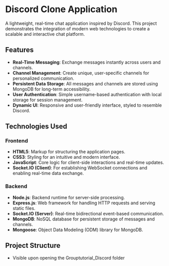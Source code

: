 # Discord Clone Application

A lightweight, real-time chat application inspired by Discord. This project demonstrates the integration of modern web technologies to create a scalable and interactive chat platform.

## Features

- **Real-Time Messaging**: Exchange messages instantly across users and channels.
- **Channel Management**: Create unique, user-specific channels for personalized communication.
- **Persistent Data Storage**: All messages and channels are stored using MongoDB for long-term accessibility.
- **User Authentication**: Simple username-based authentication with local storage for session management.
- **Dynamic UI**: Responsive and user-friendly interface, styled to resemble Discord.

## Technologies Used

### Frontend
- **HTML5**: Markup for structuring the application pages.
- **CSS3**: Styling for an intuitive and modern interface.
- **JavaScript**: Core logic for client-side interactions and real-time updates.
- **Socket.IO (Client)**: For establishing WebSocket connections and enabling real-time data exchange.

### Backend
- **Node.js**: Backend runtime for server-side processing.
- **Express.js**: Web framework for handling HTTP requests and serving static files.
- **Socket.IO (Server)**: Real-time bidirectional event-based communication.
- **MongoDB**: NoSQL database for persistent storage of messages and channels.
- **Mongoose**: Object Data Modeling (ODM) library for MongoDB.

## Project Structure
- Visible upon opening the Grouptutorial_Discord folder

